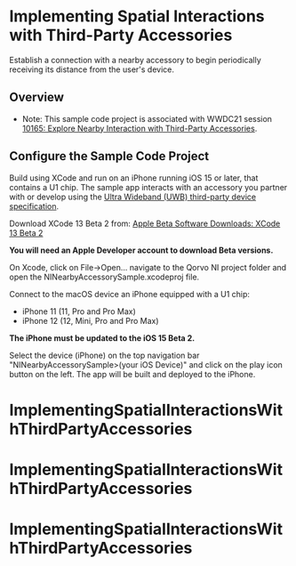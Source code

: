 # Implementing Spatial Interactions with Third-Party Accessories

Establish a connection with a nearby accessory to begin periodically receiving its distance from the user's device.

## Overview

- Note: This sample code project is associated with WWDC21 session [10165: Explore Nearby Interaction with Third-Party Accessories](https://developer.apple.com/wwdc21/10165).

## Configure the Sample Code Project

Build using XCode and run on an iPhone running iOS 15 or later, that contains a U1 chip. The sample app interacts with an accessory you partner with or develop using the [Ultra Wideband (UWB) third-party device specification](https://developer.apple.com/nearby-interaction).

Download XCode 13 Beta 2 from:
[Apple Beta Software Downloads: XCode 13 Beta 2](https://developer.apple.com/services-account/download?path=/Developer_Tools/Xcode_13_beta_2/Xcode_13_beta_2.xip)

**You will need an Apple Developer account to download Beta versions.**

On Xcode, click on File->Open... navigate to the Qorvo NI project folder and open the NINearbyAccessorySample.xcodeproj file.

Connect to the macOS device an iPhone equipped with a U1 chip:
- iPhone 11 (11, Pro and Pro Max)
- iPhone 12 (12, Mini, Pro and Pro Max)

**The iPhone must be updated to the iOS 15 Beta 2.**

Select the device (iPhone) on the top navigation bar "NINearbyAccessorySample>(your iOS Device)" and click on the play icon button on the left. The app will be built and deployed to the iPhone.
# ImplementingSpatialInteractionsWithThirdPartyAccessories
# ImplementingSpatialInteractionsWithThirdPartyAccessories
# ImplementingSpatialInteractionsWithThirdPartyAccessories
